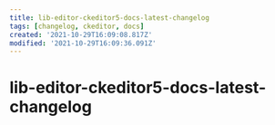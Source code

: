 ```yaml
---
title: lib-editor-ckeditor5-docs-latest-changelog
tags: [changelog, ckeditor, docs]
created: '2021-10-29T16:09:08.817Z'
modified: '2021-10-29T16:09:36.091Z'
---
```


# lib-editor-ckeditor5-docs-latest-changelog
